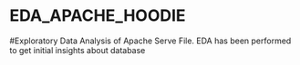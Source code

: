 # EDA_APACHE_HOODIE

#Exploratory Data Analysis of Apache Serve File. EDA has been performed to get initial insights about database
